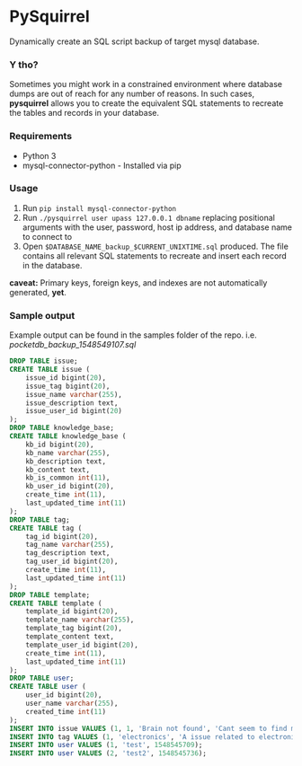 PySquirrel
==========

Dynamically create an SQL script backup of target mysql database.

### Y tho?
Sometimes you might work in a constrained environment where database dumps are out of reach for any number of reasons. In such cases, **pysquirrel** allows you to create the equivalent SQL statements to recreate the tables and records in your database.

### Requirements
* Python 3
* mysql-connector-python - Installed via pip

### Usage

1. Run ```pip install mysql-connector-python```
2. Run ```./pysquirrel user upass 127.0.0.1 dbname``` replacing positional arguments with the user, password, host ip address, and database name to connect to
3. Open `$DATABASE_NAME_backup_$CURRENT_UNIXTIME.sql` produced. The file contains all relevant SQL statements to recreate and insert each record in the database.

**caveat:**
Primary keys, foreign keys, and indexes are not automatically generated, **yet**.

### Sample output
Example output can be found in the samples folder of the repo.
i.e.
*pocketdb_backup_1548549107.sql*
```sql
DROP TABLE issue;
CREATE TABLE issue (
	issue_id bigint(20),
	issue_tag bigint(20),
	issue_name varchar(255),
	issue_description text,
	issue_user_id bigint(20)
);
DROP TABLE knowledge_base;
CREATE TABLE knowledge_base (
	kb_id bigint(20),
	kb_name varchar(255),
	kb_description text,
	kb_content text,
	kb_is_common int(11),
	kb_user_id bigint(20),
	create_time int(11),
	last_updated_time int(11)
);
DROP TABLE tag;
CREATE TABLE tag (
	tag_id bigint(20),
	tag_name varchar(255),
	tag_description text,
	tag_user_id bigint(20),
	create_time int(11),
	last_updated_time int(11)
);
DROP TABLE template;
CREATE TABLE template (
	template_id bigint(20),
	template_name varchar(255),
	template_tag bigint(20),
	template_content text,
	template_user_id bigint(20),
	create_time int(11),
	last_updated_time int(11)
);
DROP TABLE user;
CREATE TABLE user (
	user_id bigint(20),
	user_name varchar(255),
	created_time int(11)
);
INSERT INTO issue VALUES (1, 1, 'Brain not found', 'Cant seem to find my own head', 1);
INSERT INTO tag VALUES (1, 'electronics', 'A issue related to electronic devices', 1, 1548545913, 1548545913);
INSERT INTO user VALUES (1, 'test', 1548545709);
INSERT INTO user VALUES (2, 'test2', 1548545736);
```

